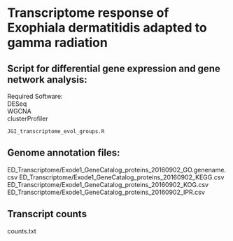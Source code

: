 # Transcriptome response of Exophiala dermatitidis adapted to gamma radiation
## Script for differential gene expression and gene network analysis:
Required Software: <br>
DESeq <br>
WGCNA <br>
clusterProfiler <br>
```
JGI_transcriptome_evol_groups.R
```
## Genome annotation files:
ED_Transcriptome/Exode1_GeneCatalog_proteins_20160902_GO.genename.csv
ED_Transcriptome/Exode1_GeneCatalog_proteins_20160902_KEGG.csv
ED_Transcriptome/Exode1_GeneCatalog_proteins_20160902_KOG.csv
ED_Transcriptome/Exode1_GeneCatalog_proteins_20160902_IPR.csv

## Transcript counts
counts.txt
